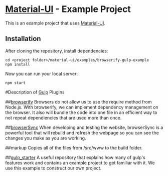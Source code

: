 # [Material-UI](http://callemall.github.io/material-ui/) - Example Project

This is an example project that uses [Material-UI](http://callemall.github.io/material-ui/).

## Installation
After cloning the repository, install dependencies:
```
cd <project folder>/material-ui/examples/browserify-gulp-example
npm install
```

Now you can run your local server:
```
npm start
```
#Description of [Gulp](https://github.com/gulpjs/gulp) Plugins


##[browserify](https://github.com/substack/node-browserify)
Browsers do not allow us to use the require method from Node.js. With browserify, we can implement dependency management on the browser. It also will bundle the code into one file in an efficient way to not repeat dependiencies that are used more than once.

##[browserSync](http://www.browsersync.io/)
When developing and testing the website, browserSync is a powerful tool that will rebuild and refresh the webpage so you can see the changes you make as you are working.

##markup
Copies all of the files from /src/www to the build folder.

##[gulp_starter](https://github.com/greypants/gulp-starter)
A useful repository that explains how many of gulp's features work and contains an example project to get familiar with it. We use this example to construct our own project.
